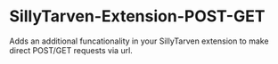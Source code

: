 # SillyTarven-Extension-POST-GET
Adds an additional funcationality in your SillyTarven extension to make direct POST/GET requests via url.
